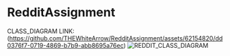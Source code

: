 # RedditAssignment

CLASS_DIAGRAM
LINK: (https://github.com/THEWhiteArrow/RedditAssignment/assets/62154820/dd0376f7-0719-4869-b7b9-abb8695a76ec)
![REDDIT_CLASS_DIAGRAM](https://github.com/THEWhiteArrow/RedditAssignment/assets/62154820/dd0376f7-0719-4869-b7b9-abb8695a76ec)


